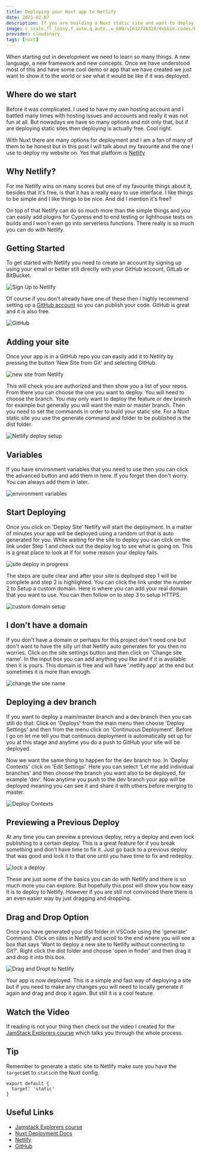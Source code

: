 ```yaml
---
title: Deploying your Nuxt app to Netlify
date: 2021-02-07
description: If you are building a Nuxt static site and want to deploy it easily and for free then Netlify is a great choice. Let me show you how easy it is.
image: c_scale,fl_lossy,f_auto,q_auto,,w_600/v1612716320/debbie.codes/blog/new-site-from-netlify_fx4zmm
provider: cloudinary
tags: [nuxt]
---
```


When starting out in development we need to learn so many things. A new language, a new framework and new concepts. Once we have understood most of this and have some cool demo or app that we have created we just want to show it to the world or see what it would be like if it was deployed.

## Where do we start

Before it was complicated. I used to have my own hosting account and I battled many times with hosting issues and accounts and really it was not fun at all. But nowadays we have so many options and not only that, but if are deploying static sites then deploying is actually free. Cool right.

With Nuxt there are many options for deployment and I am a fan of many of them to be honest but in this post I will talk about my favourite and the one I use to deploy my website on. Yes that platform is [Netlify](https://www.netlify.com/)

## Why Netlify?

For me Netlify wins on many scores but one of my favourite things about it, besides that it's free, is that it has a really easy to use interface. I like things to be simple and I like things to be nice. And did I mention it's free?

On top of that Netlify can do so much more than the simple things and you can easily add plugins for Cypress end to end testing or lighthouse tests on builds and I won't even go into serverless functions. There really is so much you can do with Netlify.

## Getting Started

To get started with Netlify you need to create an account by signing up using your email or better still directly with your GitHub account, GitLab or BitBucket.

![Sign Up to Netlify](https://res.cloudinary.com/debsobrien/image/upload/c_scale,fl_lossy,f_auto,q_auto/v1612716320/debbie.codes/blog/netlify-sign-up_ba3ruv.png)

Of course if you don't already have one of these then I highly recommend setting up a [GitHub account](https://github.com/) so you can publish your code. GitHub is great and it is also free.

![GitHub](https://res.cloudinary.com/debsobrien/image/upload/c_scale,fl_lossy,f_auto,q_auto/v1612716321/debbie.codes/blog/github_i2gvim.png)

## Adding your site

Once your app is in a GitHub repo you can easily add it to Netlify by pressing the button 'New Site from Git' and selecting GitHub.

![new site from Netlify](https://res.cloudinary.com/debsobrien/image/upload/c_scale,fl_lossy,f_auto,q_auto/v1612716320/debbie.codes/blog/new-site-from-netlify_fx4zmm.png)

This will check you are authorized and then show you a list of your repos. From there you can choose the one you want to deploy. You will need to choose the branch. You may only want to deploy the feature or dev branch for example but generally you will want the main or master branch. Then you need to set the commands in order to build your static site. For a Nuxt static site you use the generate command and folder to be published is the dist folder.

![Netlify deploy setup](https://res.cloudinary.com/debsobrien/image/upload/c_scale,fl_lossy,f_auto,q_auto/v1612716324/debbie.codes/blog/netlify-publish-settings_o6bm32.png)

## Variables

If you have environment variables that you need to use then you can click the advanced button and add them in here. If you forget then don't worry. You can always add them in later.

![environment variables](https://res.cloudinary.com/debsobrien/image/upload/c_scale,fl_lossy,f_auto,q_auto/v1612716320/debbie.codes/blog/variables_xrgiwz.png)

## Start Deploying

Once you click on 'Deploy Site' Netlify will start the deployment. In a matter of minutes your app will be deployed using a random url that is auto generated for you. While waiting for the site to deploy you can click on the link under Step 1 and check out the deploy log to see what is going on. This is a great place to look at if for some reason your deploy fails.

![site deploy in progress](https://res.cloudinary.com/debsobrien/image/upload/c_scale,fl_lossy,f_auto,q_auto/v1612716320/debbie.codes/blog/netlify-step1_zd7rhk.png)

The steps are quite clear and after your site is deployed step 1 will be complete and step 2 is highlighted. You can click the link under the number 2 to Setup a custom domain. Here is where you can add your real domain that you want to use. You can then follow on to step 3 to setup HTTPS.

![custom domain setup](https://res.cloudinary.com/debsobrien/image/upload/c_scale,fl_lossy,f_auto,q_auto/v1612716320/debbie.codes/blog/netlify-step2_t3coia.png)

## I don't have a domain

If you don't have a domain or perhaps for this project don't need one but don't want to have the silly url that Netlify auto generates for you then no worries. Click on the site settings button and then click on 'Change site name'. In the input box you can add anything you like and if it is available then it is yours. This domain is free and will have '.netlify.app' at the end but sometimes it is more than enough.

![change the site name](https://res.cloudinary.com/debsobrien/image/upload/c_scale,fl_lossy,f_auto,q_auto/v1612716320/debbie.codes/blog/change-site-name_noeelw.png)

## Deploying a dev branch

If you want to deploy a main/master branch and a dev branch then you can still do that. Click on 'Deploys' from the main menu then choose 'Deploy Settings' and then from the menu click on 'Continuous Deployment'. Before I go on let me tell you that continuos deployment is automatically set up for you at this stage and anytime you do a push to GitHub your site will be deployed.

Now we want the same thing to happen for the dev branch too. In 'Deploy Contexts' click on 'Edit Settings'. Here you can select 'Let me add individual branches' and then choose the branch you want also to be deployed, for example 'dev'. Now anytime you push to the dev branch your app will be deployed meaning you can see it and share it with others before merging to master.

![Deploy Contexts](https://res.cloudinary.com/debsobrien/image/upload/c_scale,fl_lossy,f_auto,q_auto/v1612716321/debbie.codes/blog/deploy-contexts_gxrs7z.png)

## Previewing a Previous Deploy

At any time you can preview a previous deploy, retry a deploy and even lock publishing to a certain deploy. This is a great feature for if you break something and don't have time to fix it. Just go back to a previous deploy that was good and lock it to that one until you have time to fix and redeploy.

![lock a deploy](https://res.cloudinary.com/debsobrien/image/upload/c_scale,fl_lossy,f_auto,q_auto/v1612716319/debbie.codes/blog/lock-deploy_yc0tra.png)

These are just some of the basics you can do with Netlify and there is so much more you can explore. But hopefully this post will show you how easy it is to deploy to Netlify. However if you are still not convinced there there is an even easier way by just dragging and dropping.

## Drag and Drop Option

Once you have generated your dist folder in VSCode using the 'generate' Command. Click on sites in Netlify and scroll to the end where you will see a box that says 'Want to deploy a new site to Netlify without connecting to Git?'. Right click the dist folder and choose 'open in finder' and then drag it and drop it into this box.

![Drag and Dropt to Netlify](https://res.cloudinary.com/debsobrien/image/upload/c_scale,fl_lossy,f_auto,q_auto/v1612716319/debbie.codes/blog/netlify-drag-drop_jkk8ba.png)

Your app is now deployed. This is a simple and fast way of deploying a site but if you need to make any changes you will need to locally generate it again and drag and drop it again. But still it is a cool feature.

## Watch the Video

If reading is not your thing then check out the video I created for the [JamStack Explorers course](https://explorers.netlify.com/learn/get-started-with-nuxt/nuxt-generate-and-deploy) which talks you through the whole process.

## Tip

Remember to generate a static site to Netlify make sure you have the `target`set to `static`in the Nuxt config.

```js{}[nuxt.config.js]
export default {
  target: 'static'
}
```

## Useful Links

- [Jamstack Explorers course](https://explorers.netlify.com/learn/get-started-with-nuxt)
- [Nuxt Deployment Docs](https://nuxtjs.org/docs/2.x/deployment/netlify-deployment)
- [Netlify](https://www.netlify.com/)
- [GitHub](https://github.com/)
